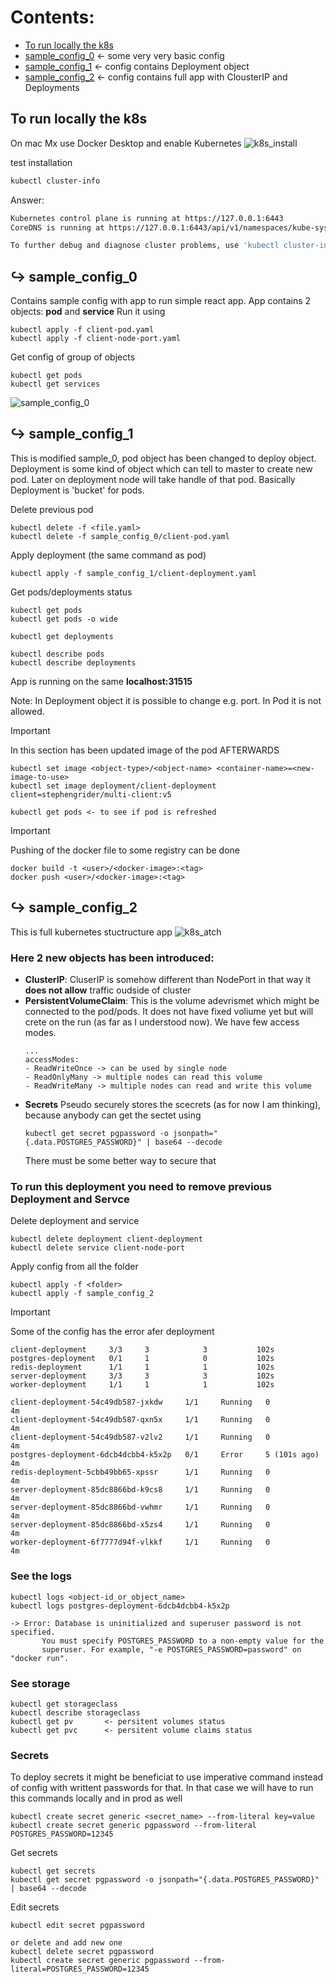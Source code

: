 # Contents:
- [To run locally the k8s](#to-run-locally-the-k8s)
- [sample_config_0](#↪-sample_config_0) <- some very very basic config
- [sample_config_1](#↪-sample_config_1) <- config contains Deployment object
- [sample_config_2](#↪-sample_config_2) <- config contains full app with ClousterIP and Deployments


## To run locally the k8s
On mac Mx use Docker Desktop and enable Kubernetes
![k8s_install](https://krzysztofbrzozowski.com/media/2025/01/13/k8s_install.png)

test installation
```bash
kubectl cluster-info
```
Answer:
```bash
Kubernetes control plane is running at https://127.0.0.1:6443
CoreDNS is running at https://127.0.0.1:6443/api/v1/namespaces/kube-system/services/kube-dns:dns/proxy

To further debug and diagnose cluster problems, use 'kubectl cluster-info dump'
```

## ↪ sample_config_0
Contains sample config with app to run simple react app. App contains 2 objects: **pod** and **service**
Run it using
```
kubectl apply -f client-pod.yaml
kubectl apply -f client-node-port.yaml
```

Get config of group of objects
```
kubectl get pods
kubectl get services
```
![sample_config_0](https://krzysztofbrzozowski.com/media/2025/01/13/running_app.png)

## ↪ sample_config_1
This is modified sample_0, pod object has been changed to deploy object. Deployment is some kind of object which can tell to master to
create new pod. Later on deployment node will take handle of that pod. Basically Deployment is 'bucket' for pods.

Delete previous pod
```
kubectl delete -f <file.yaml>
kubectl delete -f sample_config_0/client-pod.yaml
```

Apply deployment (the same command as pod)
```
kubectl apply -f sample_config_1/client-deployment.yaml
```
Get pods/deployments status
```
kubectl get pods
kubectl get pods -o wide

kubectl get deployments

kubectl describe pods
kubectl describe deployments
```

App is running on the same **localhost:31515**

Note:
In Deployment object it is possible to change e.g. port. In Pod it is not allowed.

> [!IMPORTANT]
> In this section has been updated image of the pod AFTERWARDS
> ```
> kubectl set image <object-type>/<object-name> <container-name>=<new-image-to-use>
> kubectl set image deployment/client-deployment client=stephengrider/multi-client:v5
>
> kubectl get pods <- to see if pod is refreshed

> [!IMPORTANT]
> Pushing of the docker file to some registry can be done
> ```
> docker build -t <user>/<docker-image>:<tag>
> docker push <user>/<docker-image>:<tag>

## ↪ sample_config_2
This is full kubernetes stuctructure app
![k8s_atch](https://krzysztofbrzozowski.com/media/2025/01/17/kubernetes-arch.jpeg)
### Here 2 new objects has been introduced:
* **ClusterIP**: CluserIP is somehow different than NodePort in that way it **does not allow** traffic oudside of cluster
* **PersistentVolumeClaim**: This is the volume adevrismet which might be connected to the pod/pods. It does not have fixed voliume yet but will crete on the run (as far as I understood now). We have few access modes.
  ```
  ...
  accessModes:
  - ReadWriteOnce -> can be used by single node
  - ReadOnlyMany -> multiple nodes can read this volume
  - ReadWriteMany -> multiple nodes can read and write this volume
  ```
* **Secrets** Pseudo securely stores the scecrets (as for now I am thinking), because anybody can get the sectet using
  ```
  kubectl get secret pgpassword -o jsonpath="{.data.POSTGRES_PASSWORD}" | base64 --decode
  ```
  There must be some better way to secure that

### To run this deployment you need to remove previous Deployment and Servce
Delete deployment and service
```
kubectl delete deployment client-deployment
kubectl delete service client-node-port
```
Apply config from all the folder
```
kubectl apply -f <folder>
kubectl apply -f sample_config_2
```
> [!IMPORTANT]
> Some of the config has the error afer deployment
> ```
> client-deployment     3/3     3            3           102s
> postgres-deployment   0/1     1            0           102s
> redis-deployment      1/1     1            1           102s
> server-deployment     3/3     3            3           102s
> worker-deployment     1/1     1            1           102s
>
> client-deployment-54c49db587-jxkdw     1/1     Running   0              4m
> client-deployment-54c49db587-qxn5x     1/1     Running   0              4m
> client-deployment-54c49db587-v2lv2     1/1     Running   0              4m
> postgres-deployment-6dcb4dcbb4-k5x2p   0/1     Error     5 (101s ago)   4m
> redis-deployment-5cbb49bb65-xpssr      1/1     Running   0              4m
> server-deployment-85dc8866bd-k9cs8     1/1     Running   0              4m
> server-deployment-85dc8866bd-vwhmr     1/1     Running   0              4m
> server-deployment-85dc8866bd-x5zs4     1/1     Running   0              4m
> worker-deployment-6f7777d94f-vlkkf     1/1     Running   0              4m

### See the logs
```
kubectl logs <object-id_or_object_name>
kubectl logs postgres-deployment-6dcb4dcbb4-k5x2p
```
```
-> Error: Database is uninitialized and superuser password is not specified.
       You must specify POSTGRES_PASSWORD to a non-empty value for the
       superuser. For example, "-e POSTGRES_PASSWORD=password" on "docker run".
```

### See storage
```
kubectl get storageclass
kubectl describe storageclass
kubectl get pv       <- persitent volumes status
kubectl get pvc      <- persitent volume claims status
```

### Secrets
To deploy secrets it might be beneficiat to use imperative command instead of config with writtent passwords for that.
In that case we will have to run this commands locally and in prod as well
```
kubectl create secret generic <secret_name> --from-literal key=value
kubectl create secret generic pgpassword --from-literal POSTGRES_PASSWORD=12345
```
Get secrets
```
kubectl get secrets
kubectl get secret pgpassword -o jsonpath="{.data.POSTGRES_PASSWORD}" | base64 --decode
```

Edit secrets
```
kubectl edit secret pgpassword

or delete and add new one
kubectl delete secret pgpassword
kubectl create secret generic pgpassword --from-literal=POSTGRES_PASSWORD=12345
```
